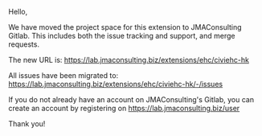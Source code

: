 Hello,

We have moved the project space for this extension to JMAConsulting Gitlab.
This includes both the issue tracking and support, and merge requests.

The new URL is: https://lab.jmaconsulting.biz/extensions/ehc/civiehc-hk

All issues have been migrated to: https://lab.jmaconsulting.biz/extensions/ehc/civiehc-hk/-/issues

If you do not already have an account on JMAConsulting's Gitlab, you can create an account
by registering on https://lab.jmaconsulting.biz/user

Thank you!
